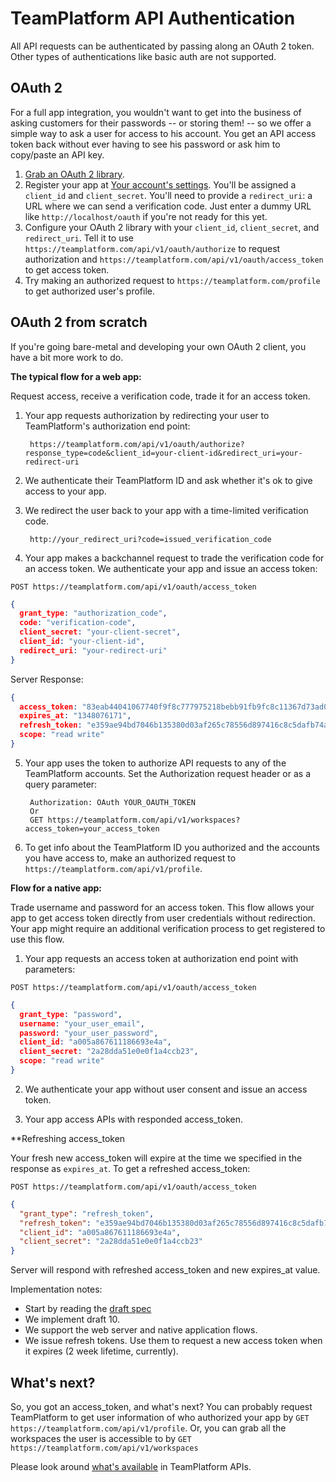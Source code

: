 TeamPlatform API Authentication
============================

All API requests can be authenticated by passing along an OAuth 2 token. Other types of authentications like basic auth are not supported.

OAuth 2
-------

For a full app integration, you wouldn't want to get into the business of asking
customers for their passwords -- or storing them! -- so we offer a simple way to
ask a user for access to his account. You get an API access token back without
ever having to see his password or ask him to copy/paste an API key.

1. [Grab an OAuth 2 library](http://oauth.net/code/).
2. Register your app at [Your account's settings](https://teamplatform.com/settings#tab-api-s). You'll be assigned a `client_id` and `client_secret`. You'll need to provide a `redirect_uri`: a URL where we can send a verification code. Just enter a dummy URL like `http://localhost/oauth` if you're not ready for this yet.
3. Configure your OAuth 2 library with your `client_id`, `client_secret`, and `redirect_uri`. Tell it to use `https://teamplatform.com/api/v1/oauth/authorize` to request authorization and `https://teamplatform.com/api/v1/oauth/access_token` to get access token.
4. Try making an authorized request to `https://teamplatform.com/profile` to get authorized user's profile.

OAuth 2 from scratch
--------------------

If you're going bare-metal and developing your own OAuth 2 client, you have a bit more work to do.

**The typical flow for a web app:**

Request access, receive a verification code, trade it for an access token.

1. Your app requests authorization by redirecting your user to TeamPlatform's authorization end point:

        https://teamplatform.com/api/v1/oauth/authorize?response_type=code&client_id=your-client-id&redirect_uri=your-redirect-uri

2. We authenticate their TeamPlatform ID and ask whether it's ok to give access to your app.

3. We redirect the user back to your app with a time-limited verification code.

        http://your_redirect_uri?code=issued_verification_code

4. Your app makes a backchannel request to trade the verification code for an access token. We authenticate your app and issue an access token:
        
```
POST https://teamplatform.com/api/v1/oauth/access_token
```
```json
{
  grant_type: "authorization_code",
  code: "verification-code",
  client_secret: "your-client-secret",
  client_id: "your-client-id",
  redirect_uri: "your-redirect-uri"
}
```

Server Response:
```json
{
  access_token: "83eab44041067740f9f8c777975218bebb91fb9fc8c11367d73ad0c15626ac7a",
  expires_at: "1348076171",
  refresh_token: "e359ae94bd7046b135380d03af265c78556d897416c8c5dafb74a7d3ab1d8445",
  scope: "read write"
}
```

5. Your app uses the token to authorize API requests to any of the TeamPlatform accounts. Set the Authorization request header or as a query parameter:
        
        Authorization: OAuth YOUR_OAUTH_TOKEN
        Or
        GET https://teamplatform.com/api/v1/workspaces?access_token=your_access_token

6. To get info about the TeamPlatform ID you authorized and the accounts you have access to, make an authorized request to `https://teamplatform.com/api/v1/profile`.

**Flow for a native app:**

Trade username and password for an access token.
This flow allows your app to get access token directly from user credentials without redirection.
Your app might require an additional verification process to get registered to use this flow.

1. Your app requests an access token at authorization end point with parameters:

```
POST https://teamplatform.com/api/v1/oauth/access_token
```
```json
{
  grant_type: "password",
  username: "your_user_email",
  password: "your_user_password",
  client_id: "a005a867611186693e4a",
  client_secret: "2a28dda51e0e0f1a4ccb23",
  scope: "read write"
}
```

2. We authenticate your app without user consent and issue an access token.

3. Your app access APIs with responded access_token.

**Refreshing access_token

Your fresh new access_token will expire at the time we specified in the response as `expires_at`.
To get a refreshed access_token:
        
```
POST https://teamplatform.com/api/v1/oauth/access_token
```

```json
{
  "grant_type": "refresh_token",
  "refresh_token": "e359ae94bd7046b135380d03af265c78556d897416c8c5dafb74a7d3ab1d8445",
  "client_id": "a005a867611186693e4a",
  "client_secret": "2a28dda51e0e0f1a4ccb23"
}
```
        
Server will respond with refreshed access_token and new expires_at value.

Implementation notes:

* Start by reading the [draft spec](http://tools.ietf.org/html/draft-ietf-oauth-v2)
* We implement draft 10.
* We support the web server and native application flows.
* We issue refresh tokens. Use them to request a new access token when it expires (2 week lifetime, currently).

What's next?
---------

So, you got an access_token, and what's next? You can probably request TeamPlatform to get user information of who authorized your app by `GET https://teamplatform.com/api/v1/profile`. Or, you can grab all the workspaces the user is accessible to by `GET https://teamplatform.com/api/v1/workspaces`

Please look around [what's available](https://github.com/vispower/teamplatform-api#api-ready-for-use) in TeamPlatform APIs.